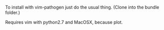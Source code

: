 To install with vim-pathogen just do the usual thing. (Clone into the bundle folder.)

Requires vim with python2.7 and MacOSX, because plot.
